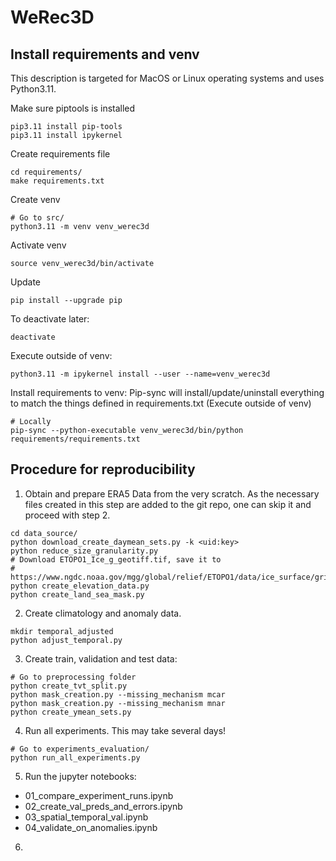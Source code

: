 # WeRec3D


## Install requirements and venv
This description is targeted for MacOS or Linux operating systems and uses Python3.11.

Make sure piptools is installed
```
pip3.11 install pip-tools
pip3.11 install ipykernel
```
Create requirements file
```
cd requirements/
make requirements.txt
```

Create venv
```
# Go to src/
python3.11 -m venv venv_werec3d
```
Activate venv
```
source venv_werec3d/bin/activate
```
Update
```
pip install --upgrade pip
```
To deactivate later:
```
deactivate
```
Execute outside of venv:
```
python3.11 -m ipykernel install --user --name=venv_werec3d
```

Install requirements to venv:
Pip-sync will install/update/uninstall everything to match the things defined in requirements.txt
(Execute outside of venv)
```
# Locally
pip-sync --python-executable venv_werec3d/bin/python requirements/requirements.txt
```


## Procedure for reproducibility
1. Obtain and prepare ERA5 Data from the very scratch. As the necessary files created in this step are added to the git repo, one can skip it and proceed with step 2.
```
cd data_source/
python download_create_daymean_sets.py -k <uid:key>
python reduce_size_granularity.py
# Download ETOPO1_Ice_g_geotiff.tif, save it to
# https://www.ngdc.noaa.gov/mgg/global/relief/ETOPO1/data/ice_surface/grid_registered/georeferenced_tiff/
python create_elevation_data.py
python create_land_sea_mask.py
```
2. Create climatology and anomaly data.
```
mkdir temporal_adjusted
python adjust_temporal.py
```
3. Create train, validation and test data:
```
# Go to preprocessing folder
python create_tvt_split.py
python mask_creation.py --missing_mechanism mcar
python mask_creation.py --missing_mechanism mnar
python create_ymean_sets.py
```
4. Run all experiments. This may take several days!
```
# Go to experiments_evaluation/
python run_all_experiments.py
```
5. Run the jupyter notebooks:
* 01_compare_experiment_runs.ipynb
* 02_create_val_preds_and_errors.ipynb
* 03_spatial_temporal_val.ipynb
* 04_validate_on_anomalies.ipynb
6. 

